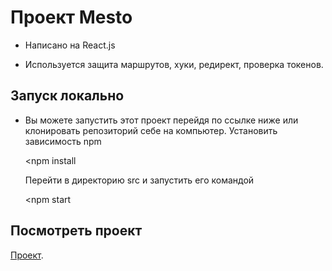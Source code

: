 # Проект Mesto

  * Написано на React.js

  * Используется защита маршрутов, хуки, редирект, проверка токенов.

## Запуск локально

   * Вы можете запустить этот проект перейдя по ссылке ниже или клонировать репозиторий себе на компьютер.
     Установить зависимость npm

      <npm install

     Перейти в директорию src и запустить его командой

      <npm start

## Посмотреть проект

   [Проект]( https://react-mesto-auth-sigma.vercel.app/login ).
